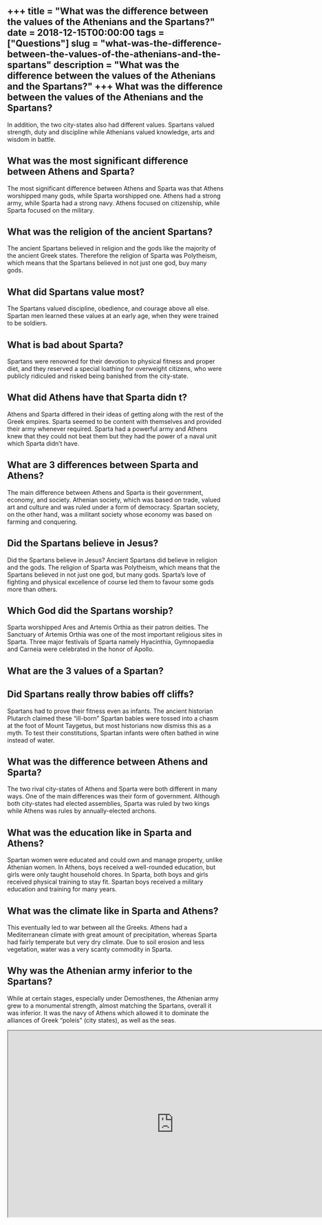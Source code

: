 +++
title = "What was the difference between the values of the Athenians and the Spartans?"
date = 2018-12-15T00:00:00
tags = ["Questions"]
slug = "what-was-the-difference-between-the-values-of-the-athenians-and-the-spartans"
description = "What was the difference between the values of the Athenians and the Spartans?"
+++
What was the difference between the values of the Athenians and the Spartans?
-----------------------------------------------------------------------------

In addition, the two city-states also had different values. Spartans valued strength, duty and discipline while Athenians valued knowledge, arts and wisdom in battle.

What was the most significant difference between Athens and Sparta?
-------------------------------------------------------------------

The most significant difference between Athens and Sparta was that Athens worshipped many gods, while Sparta worshipped one. Athens had a strong army, while Sparta had a strong navy. Athens focused on citizenship, while Sparta focused on the military.

What was the religion of the ancient Spartans?
----------------------------------------------

The ancient Spartans believed in religion and the gods like the majority of the ancient Greek states. Therefore the religion of Sparta was Polytheism, which means that the Spartans believed in not just one god, buy many gods.

What did Spartans value most?
-----------------------------

The Spartans valued discipline, obedience, and courage above all else. Spartan men learned these values at an early age, when they were trained to be soldiers.

What is bad about Sparta?
-------------------------

Spartans were renowned for their devotion to physical fitness and proper diet, and they reserved a special loathing for overweight citizens, who were publicly ridiculed and risked being banished from the city-state.

What did Athens have that Sparta didn t?
----------------------------------------

Athens and Sparta differed in their ideas of getting along with the rest of the Greek empires. Sparta seemed to be content with themselves and provided their army whenever required. Sparta had a powerful army and Athens knew that they could not beat them but they had the power of a naval unit which Sparta didn’t have.

What are 3 differences between Sparta and Athens?
-------------------------------------------------

The main difference between Athens and Sparta is their government, economy, and society. Athenian society, which was based on trade, valued art and culture and was ruled under a form of democracy. Spartan society, on the other hand, was a militant society whose economy was based on farming and conquering.

Did the Spartans believe in Jesus?
----------------------------------

Did the Spartans believe in Jesus? Ancient Spartans did believe in religion and the gods. The religion of Sparta was Polytheism, which means that the Spartans believed in not just one god, but many gods. Sparta’s love of fighting and physical excellence of course led them to favour some gods more than others.

Which God did the Spartans worship?
-----------------------------------

Sparta worshipped Ares and Artemis Orthia as their patron deities. The Sanctuary of Artemis Orthia was one of the most important religious sites in Sparta. Three major festivals of Sparta namely Hyacinthia, Gymnopaedia and Carneia were celebrated in the honor of Apollo.

What are the 3 values of a Spartan?
-----------------------------------

Did Spartans really throw babies off cliffs?
--------------------------------------------

Spartans had to prove their fitness even as infants. The ancient historian Plutarch claimed these “ill-born” Spartan babies were tossed into a chasm at the foot of Mount Taygetus, but most historians now dismiss this as a myth. To test their constitutions, Spartan infants were often bathed in wine instead of water.

What was the difference between Athens and Sparta?
--------------------------------------------------

The two rival city-states of Athens and Sparta were both different in many ways. One of the main differences was their form of government. Although both city-states had elected assemblies, Sparta was ruled by two kings while Athens was rules by annually-elected archons.

What was the education like in Sparta and Athens?
-------------------------------------------------

Spartan women were educated and could own and manage property, unlike Athenian women. In Athens, boys received a well-rounded education, but girls were only taught household chores. In Sparta, both boys and girls received physical training to stay fit. Spartan boys received a military education and training for many years.

What was the climate like in Sparta and Athens?
-----------------------------------------------

This eventually led to war between all the Greeks. Athens had a Mediterranean climate with great amount of precipitation, whereas Sparta had fairly temperate but very dry climate. Due to soil erosion and less vegetation, water was a very scanty commodity in Sparta.

Why was the Athenian army inferior to the Spartans?
---------------------------------------------------

While at certain stages, especially under Demosthenes, the Athenian army grew to a monumental strength, almost matching the Spartans, overall it was inferior. It was the navy of Athens which allowed it to dominate the alliances of Greek “poleis” (city states), as well as the seas.

<iframe allow="accelerometer; autoplay; clipboard-write; encrypted-media; gyroscope; picture-in-picture" allowfullscreen="" class="__youtube_prefs__  epyt-is-override  no-lazyload" data-no-lazy="1" data-origheight="433" data-origwidth="770" data-skipgform_ajax_framebjll="" height="433" id="_ytid_32253" loading="lazy" src="https://www.youtube.com/embed/GjbfS8RDoYo?enablejsapi=1&autoplay=0&cc_load_policy=0&cc_lang_pref=&iv_load_policy=1&loop=0&modestbranding=0&rel=1&fs=1&playsinline=0&autohide=2&theme=dark&color=red&controls=1&" title="YouTube player" width="770"></iframe>